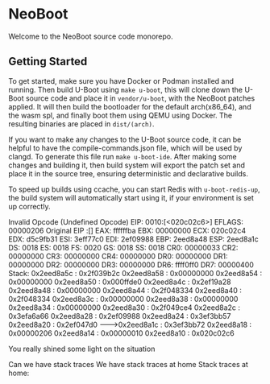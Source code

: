 # NeoBoot

Welcome to the NeoBoot source code monorepo.

## Getting Started

To get started, make sure you have Docker or Podman installed and running. Then build U-Boot using `make u-boot`, this will clone down the U-Boot source code and place it in `vendor/u-boot`, with the NeoBoot patches applied. It will then build the bootloader for the default arch(x86_64), and the wasm spl, and finally boot them using QEMU using Docker. The resulting binaries are placed in `dist/(arch)`.

If you want to make any changes to the U-Boot source code, it can be helpful to have the compile-commands.json file, which will be used by clangd. To generate this file run `make u-boot-ide`. After making some changes and building it, then build system will export the patch set and place it in the source tree, ensuring deterministic and declarative builds.

To speed up builds using ccache, you can start Redis with `u-boot-redis-up`, the build system will automatically start using it, if your environment is set up correctly.


Invalid Opcode (Undefined Opcode)
EIP: 0010:[<020c02c6>] EFLAGS: 00000206
Original EIP :[<c30a52c6>]
EAX: ffffffba EBX: 00000000 ECX: 020c02c4 EDX: d5c9fb31
ESI: 3eff77c0 EDI: 2ef09988 EBP: 2eed8a48 ESP: 2eed8a1c
 DS: 0018 ES: 0018 FS: 0020 GS: 0018 SS: 0018
CR0: 00000033 CR2: 00000000 CR3: 00000000 CR4: 00000000
DR0: 00000000 DR1: 00000000 DR2: 00000000 DR3: 00000000
DR6: ffff0ff0 DR7: 00000400
Stack:
    0x2eed8a5c : 0x2f039b2c
    0x2eed8a58 : 0x00000000
    0x2eed8a54 : 0x00000000
    0x2eed8a50 : 0x000ffde0
    0x2eed8a4c : 0x2ef19a28
    0x2eed8a48 : 0x00000000
    0x2eed8a44 : 0x2f048334
    0x2eed8a40 : 0x2f048334
    0x2eed8a3c : 0x00000000
    0x2eed8a38 : 0x00000000
    0x2eed8a34 : 0x00000000
    0x2eed8a30 : 0x2f049ce4
    0x2eed8a2c : 0x3efa6a66
    0x2eed8a28 : 0x2ef09988
    0x2eed8a24 : 0x3ef3bb57
    0x2eed8a20 : 0x2ef047d0
--->0x2eed8a1c : 0x3ef3bb72
    0x2eed8a18 : 0x00000206
    0x2eed8a14 : 0x00000010
    0x2eed8a10 : 0x020c02c6

You really shined some light on the situation

Can we have stack traces
We have stack traces at home
Stack traces at home: